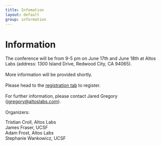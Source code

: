 ```yaml
---
title: Infomation
layout: default
group: information
---
```


# Information

The conference will be from 9-5 pm on June 17th and June 18th at Altos Labs (address: 1300  Island Drive, Redwood City, CA  94065).
<br>
<br>
More information will be provided shortly.
<br>
<br>
Please head to the [registration tab](/register) to register.
<br>
<br>
For further information, please contact Jared Gregory (jgregory@altoslabs.com). 
<br>
<br>
Organizers:

Tristian Croll, Altos Labs 
<br>
James Fraser, UCSF
<br>
Adam Frost, Altos Labs
<br>
Stephanie Wankowicz, UCSF
